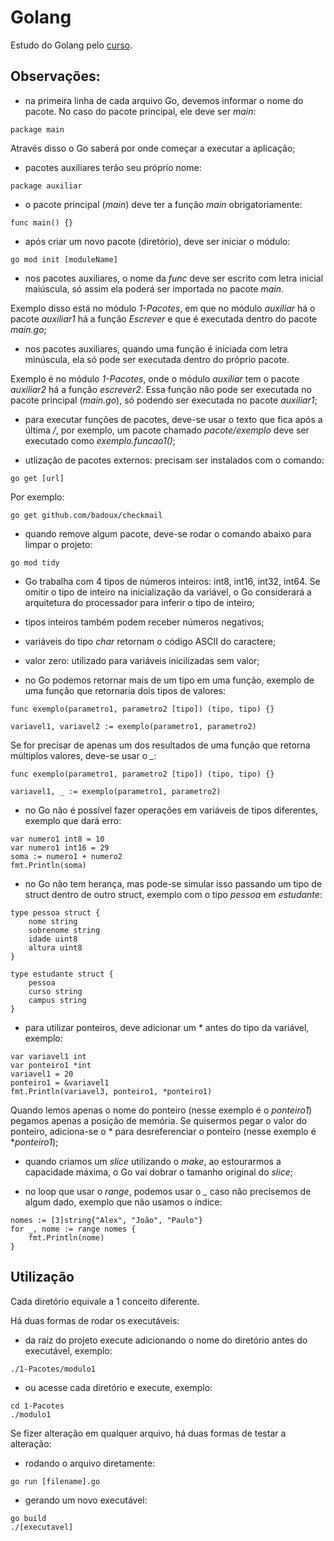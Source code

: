# Golang

Estudo do Golang pelo [curso](https://www.udemy.com/course/aprenda-golang-do-zero-desenvolva-uma-aplicacao-completa/?couponCode=24T4MT92724A).

## Observações:

- na primeira linha de cada arquivo Go, devemos informar o nome do pacote. No caso do pacote principal, ele deve ser *main*:

```
package main
```

Através disso o Go saberá por onde começar a executar a aplicação;

- pacotes auxiliares terão seu próprio nome:

```
package auxiliar
```

- o pacote principal (*main*) deve ter a função *main* obrigatoriamente:

```
func main() {}
```

- após criar um novo pacote (diretório), deve ser iniciar o módulo:

```
go mod init [moduleName]
```

- nos pacotes auxiliares, o nome da *func* deve ser escrito com letra inicial maiúscula, só assim ela poderá ser importada no pacote *main*.

Exemplo disso está no módulo *1-Pacotes*, em que no módulo *auxiliar* há o pacote *auxiliar1* há a função *Escrever* e que é executada dentro do pacote *main.go*;

- nos pacotes auxiliares, quando uma função é iniciada com letra minúscula, ela só pode ser executada dentro do próprio pacote.

Exemplo é no módulo *1-Pacotes*, onde o módulo *auxiliar* tem o pacote *auxiliar2* há a função *escrever2*. Essa função não pode ser executada no pacote principal (*main.go*), só podendo ser executada no pacote *auxiliar1*;

- para executar funções de pacotes, deve-se usar o texto que fica após a última */*, por exemplo, um pacote chamado *pacote/exemplo* deve ser executado como *exemplo.funcao1()*;

- utlização de pacotes externos: precisam ser instalados com o comando:

```
go get [url]
```

Por exemplo:

```
go get github.com/badoux/checkmail
```

- quando remove algum pacote, deve-se rodar o comando abaixo para limpar o projeto:

```
go mod tidy
```

- Go trabalha com 4 tipos de números inteiros: int8, int16, int32, int64. Se omitir o tipo de inteiro na inicialização da variável, o Go considerará a arquitetura do processador para inferir o tipo de inteiro;

- tipos inteiros também podem receber números negativos;

- variáveis do tipo *char* retornam o código ASCII do caractere;

- valor zero: utilizado para variáveis inicilizadas sem valor;

- no Go podemos retornar mais de um tipo em uma função, exemplo de uma função que retornaria dois tipos de valores:

```
func exemplo(parametro1, parametro2 [tipo]) (tipo, tipo) {}

variavel1, variavel2 := exemplo(parametro1, parametro2)
```

Se for precisar de apenas um dos resultados de uma função que retorna múltiplos valores, deve-se usar o *_*:

```
func exemplo(parametro1, parametro2 [tipo]) (tipo, tipo) {}

variavel1, _ := exemplo(parametro1, parametro2)
```

- no Go não é possível fazer operações em variáveis de tipos diferentes, exemplo que dará erro:

```
var numero1 int8 = 10
var numero1 int16 = 29
soma := numero1 + numero2
fmt.Println(soma)
```

- no Go não tem herança, mas pode-se simular isso passando um tipo de struct dentro de outro struct, exemplo com o tipo *pessoa* em *estudante*:

```
type pessoa struct {
	nome string
	sobrenome string
	idade uint8
	altura uint8
}

type estudante struct {
	pessoa
	curso string
	campus string
}
```

- para utilizar ponteiros, deve adicionar um * antes do tipo da variável, exemplo:

```
var variavel1 int
var ponteiro1 *int
variavel1 = 20
ponteiro1 = &variavel1
fmt.Println(variavel3, ponteiro1, *ponteiro1)
```

Quando lemos apenas o nome do ponteiro (nesse exemplo é o *ponteiro1*) pegamos apenas a posição de memória. Se quisermos pegar o valor do ponteiro, adiciona-se o * para desreferenciar o ponteiro (nesse exemplo é **ponteiro1*);

- quando criamos um *slice* utilizando o *make*, ao estourarmos a capacidade máxima, o Go vai dobrar o tamanho original do *slice*;

- no loop que usar o *range*, podemos usar o *_* caso não precisemos de algum dado, exemplo que não usamos o índice:

```
nomes := [3]string{"Alex", "João", "Paulo"}
for _, nome := range nomes {
	fmt.Println(nome)
}
```

## Utilização

Cada diretório equivale a 1 conceito diferente.

Há duas formas de rodar os executáveis:

- da raíz do projeto execute adicionando o nome do diretório antes do executável, exemplo:

```
./1-Pacotes/modulo1
```

- ou acesse cada diretório e execute, exemplo:

```
cd 1-Pacotes
./modulo1
```

Se fizer alteração em qualquer arquivo, há duas formas de testar a alteração:

- rodando o arquivo diretamente:

```
go run [filename].go
```

- gerando um novo executável:

```
go build
./[executavel]
```
